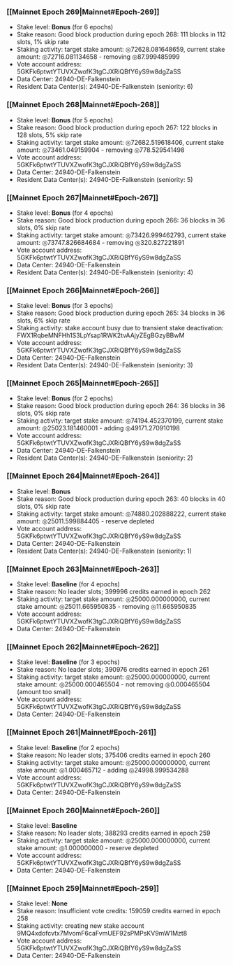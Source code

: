 ### [[Mainnet Epoch 269|Mainnet#Epoch-269]]
* Stake level: **Bonus** (for 6 epochs)
* Stake reason: Good block production during epoch 268: 111 blocks in 112 slots, 1% skip rate
* Staking activity: target stake amount: ◎72628.081648659, current stake amount: ◎72716.081134658 - removing ◎87.999485999
* Vote account address: 5GKFk6ptwtYTUVXZwofK3tgCJXRiQBfY6yS9w8dgZaSS
* Data Center: 24940-DE-Falkenstein
* Resident Data Center(s): 24940-DE-Falkenstein (seniority: 6)
### [[Mainnet Epoch 268|Mainnet#Epoch-268]]
* Stake level: **Bonus** (for 5 epochs)
* Stake reason: Good block production during epoch 267: 122 blocks in 128 slots, 5% skip rate
* Staking activity: target stake amount: ◎72682.519618406, current stake amount: ◎73461.049159904 - removing ◎778.529541498
* Vote account address: 5GKFk6ptwtYTUVXZwofK3tgCJXRiQBfY6yS9w8dgZaSS
* Data Center: 24940-DE-Falkenstein
* Resident Data Center(s): 24940-DE-Falkenstein (seniority: 5)
### [[Mainnet Epoch 267|Mainnet#Epoch-267]]
* Stake level: **Bonus** (for 4 epochs)
* Stake reason: Good block production during epoch 266: 36 blocks in 36 slots, 0% skip rate
* Staking activity: target stake amount: ◎73426.999462793, current stake amount: ◎73747.826684684 - removing ◎320.827221891
* Vote account address: 5GKFk6ptwtYTUVXZwofK3tgCJXRiQBfY6yS9w8dgZaSS
* Data Center: 24940-DE-Falkenstein
* Resident Data Center(s): 24940-DE-Falkenstein (seniority: 4)
### [[Mainnet Epoch 266|Mainnet#Epoch-266]]
* Stake level: **Bonus** (for 3 epochs)
* Stake reason: Good block production during epoch 265: 34 blocks in 36 slots, 6% skip rate
* Staking activity: stake account busy due to transient stake deactivation: FWX1RqbeMNFHh1S3LpYsap1RWK2tvAAjyZEgBGzyBBwM
* Vote account address: 5GKFk6ptwtYTUVXZwofK3tgCJXRiQBfY6yS9w8dgZaSS
* Data Center: 24940-DE-Falkenstein
* Resident Data Center(s): 24940-DE-Falkenstein (seniority: 3)
### [[Mainnet Epoch 265|Mainnet#Epoch-265]]
* Stake level: **Bonus** (for 2 epochs)
* Stake reason: Good block production during epoch 264: 36 blocks in 36 slots, 0% skip rate
* Staking activity: target stake amount: ◎74194.452370199, current stake amount: ◎25023.181460001 - adding ◎49171.270910198
* Vote account address: 5GKFk6ptwtYTUVXZwofK3tgCJXRiQBfY6yS9w8dgZaSS
* Data Center: 24940-DE-Falkenstein
* Resident Data Center(s): 24940-DE-Falkenstein (seniority: 2)
### [[Mainnet Epoch 264|Mainnet#Epoch-264]]
* Stake level: **Bonus**
* Stake reason: Good block production during epoch 263: 40 blocks in 40 slots, 0% skip rate
* Staking activity: target stake amount: ◎74880.202888222, current stake amount: ◎25011.599884405 - reserve depleted
* Vote account address: 5GKFk6ptwtYTUVXZwofK3tgCJXRiQBfY6yS9w8dgZaSS
* Data Center: 24940-DE-Falkenstein
* Resident Data Center(s): 24940-DE-Falkenstein (seniority: 1)
### [[Mainnet Epoch 263|Mainnet#Epoch-263]]
* Stake level: **Baseline** (for 4 epochs)
* Stake reason: No leader slots; 399996 credits earned in epoch 262
* Staking activity: target stake amount: ◎25000.000000000, current stake amount: ◎25011.665950835 - removing ◎11.665950835
* Vote account address: 5GKFk6ptwtYTUVXZwofK3tgCJXRiQBfY6yS9w8dgZaSS
* Data Center: 24940-DE-Falkenstein
### [[Mainnet Epoch 262|Mainnet#Epoch-262]]
* Stake level: **Baseline** (for 3 epochs)
* Stake reason: No leader slots; 390976 credits earned in epoch 261
* Staking activity: target stake amount: ◎25000.000000000, current stake amount: ◎25000.000465504 - not removing ◎0.000465504 (amount too small)
* Vote account address: 5GKFk6ptwtYTUVXZwofK3tgCJXRiQBfY6yS9w8dgZaSS
* Data Center: 24940-DE-Falkenstein
### [[Mainnet Epoch 261|Mainnet#Epoch-261]]
* Stake level: **Baseline** (for 2 epochs)
* Stake reason: No leader slots; 375406 credits earned in epoch 260
* Staking activity: target stake amount: ◎25000.000000000, current stake amount: ◎1.000465712 - adding ◎24998.999534288
* Vote account address: 5GKFk6ptwtYTUVXZwofK3tgCJXRiQBfY6yS9w8dgZaSS
* Data Center: 24940-DE-Falkenstein
### [[Mainnet Epoch 260|Mainnet#Epoch-260]]
* Stake level: **Baseline**
* Stake reason: No leader slots; 388293 credits earned in epoch 259
* Staking activity: target stake amount: ◎25000.000000000, current stake amount: ◎1.000000000 - reserve depleted
* Vote account address: 5GKFk6ptwtYTUVXZwofK3tgCJXRiQBfY6yS9w8dgZaSS
* Data Center: 24940-DE-Falkenstein
### [[Mainnet Epoch 259|Mainnet#Epoch-259]]
* Stake level: **None**
* Stake reason: Insufficient vote credits: 159059 credits earned in epoch 258
* Staking activity: creating new stake account 9MQ4xdofcvtx7MvomF6caFvmUEF92sPMPsKV9mW1Mzt8
* Vote account address: 5GKFk6ptwtYTUVXZwofK3tgCJXRiQBfY6yS9w8dgZaSS
* Data Center: 24940-DE-Falkenstein